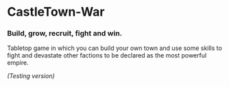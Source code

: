 # CastleTown-War
### Build, grow, recruit, fight and win.
Tabletop game in which you can build your own town and use some skills to fight and devastate other factions to be declared as the most powerful empire.

*(Testing version)*
